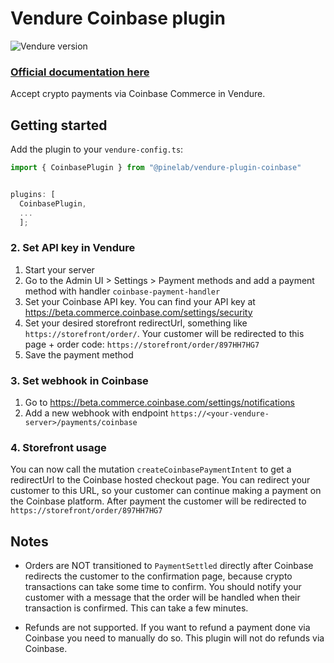 # Vendure Coinbase plugin

![Vendure version](https://img.shields.io/badge/dynamic/json.svg?url=https%3A%2F%2Fraw.githubusercontent.com%2FPinelab-studio%2Fpinelab-vendure-plugins%2Fmain%2Fpackage.json&query=$.devDependencies[%27@vendure/core%27]&colorB=blue&label=Built%20on%20Vendure)

### [Official documentation here](https://pinelab-plugins.com/plugin/vendure-plugin-coinbase)

Accept crypto payments via Coinbase Commerce in Vendure.

## Getting started

Add the plugin to your `vendure-config.ts`:

```ts
import { CoinbasePlugin } from "@pinelab/vendure-plugin-coinbase"


plugins: [
  CoinbasePlugin,
  ...
  ];
```

### 2. Set API key in Vendure

1. Start your server
2. Go to the Admin UI > Settings > Payment methods and add a payment method with handler `coinbase-payment-handler`
3. Set your Coinbase API key. You can find your API key at https://beta.commerce.coinbase.com/settings/security
4. Set your desired storefront redirectUrl, something like `https://storefront/order/`. Your customer will be redirected
   to this page + order code: `https://storefront/order/897HH7HG7`
5. Save the payment method

### 3. Set webhook in Coinbase

1. Go to https://beta.commerce.coinbase.com/settings/notifications
2. Add a new webhook with endpoint `https://<your-vendure-server>/payments/coinbase`

### 4. Storefront usage

You can now call the mutation `createCoinbasePaymentIntent` to get a redirectUrl to the Coinbase hosted checkout page.
You can redirect your customer to this URL, so your customer can continue making a payment on the Coinbase platform.
After payment the customer will be redirected to `https://storefront/order/897HH7HG7`

## Notes

- Orders are NOT transitioned to `PaymentSettled` directly after Coinbase redirects the customer to the confirmation page, because
  crypto transactions can take some time to confirm. You should notify your customer with a message that the order will be
  handled when their transaction is confirmed. This can take a few minutes.

- Refunds are not supported. If you want to refund a payment done via Coinbase you need to manually do so. This plugin will not do refunds via
  Coinbase.
